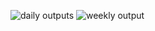 ![daily outputs](https://github.com/SymbiotyK/Digital-Hourly-Raports/assets/161228121/f5d43298-bae9-4c28-acde-d095ed9a2ed3)
![weekly output](https://github.com/SymbiotyK/Digital-Hourly-Raports/assets/161228121/db565a57-d03f-4e47-a023-d05a7f4cd8a9)
